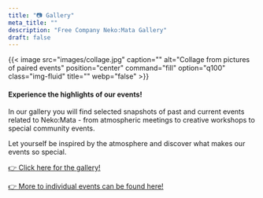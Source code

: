 ```yaml
---
title: "📷 Gallery"
meta_title: ""
description: "Free Company Neko:Mata Gallery"
draft: false
---
```


{{< image src="images/collage.jpg" caption="" alt="Collage from pictures of paired events" position="center" command="fill" option="q100" class="img-fluid" title="" webp="false" >}}

#### Experience the highlights of our events!

In our gallery you will find selected snapshots of past and current events related to Neko:Mata - from atmospheric meetings to creative workshops to special community events.

Let yourself be inspired by the atmosphere and discover what makes our events so special.

[👉 Click here for the gallery!](https://img.electronicping.net/album/Final-Fantasy-XIV-Neko%3AMata.28i)

[👉 More to individual events can be found here!](https://img.electronicping.net/album/Final-Fantasy-XIV-Neko%3AMata.28i/sub/?sort=name_asc)